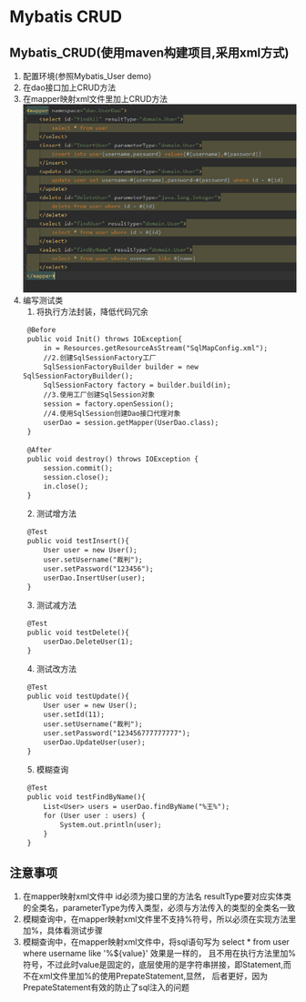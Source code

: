 # Mybatis CRUD

## Mybatis_CRUD(使用maven构建项目,采用xml方式)
1. 配置环境(参照Mybatis_User demo)
2. 在dao接口加上CRUD方法
3. 在mapper映射xml文件里加上CRUD方法
![](https://github.com/FJIang19/Mybatis/blob/master/images/Mybatis02_CRUD/CRUD.png "")
4. 编写测试类
     1. 将执行方法封装，降低代码冗余
     ```
      @Before
      public void Init() throws IOException{
          in = Resources.getResourceAsStream("SqlMapConfig.xml");
          //2.创建SqlSessionFactory工厂
          SqlSessionFactoryBuilder builder = new SqlSessionFactoryBuilder();
          SqlSessionFactory factory = builder.build(in);
          //3.使用工厂创建SqlSession对象
          session = factory.openSession();
          //4.使用SqlSession创建Dao接口代理对象
          userDao = session.getMapper(UserDao.class);
      }

      @After
      public void destroy() throws IOException {
          session.commit();
          session.close();
          in.close();
      }
     ```
     2. 测试增方法
     ```
      @Test
      public void testInsert(){
          User user = new User();
          user.setUsername("裁判");
          user.setPassword("123456");
          userDao.InsertUser(user);
      }
     ```
     3. 测试减方法
     ```
      @Test
      public void testDelete(){
          userDao.DeleteUser(1);
      }
     ```
     4. 测试改方法
     ```
      @Test
      public void testUpdate(){
          User user = new User();
          user.setId(11);
          user.setUsername("裁判");
          user.setPassword("123456777777777");
          userDao.UpdateUser(user);
      }
     ```
     5. 模糊查询
     ```  
      @Test
      public void testFindByName(){
          List<User> users = userDao.findByName("%王%");
          for (User user : users) {
              System.out.println(user);
          }
      }
     ```
 ## 注意事项
1. 在mapper映射xml文件中 id必须为接口里的方法名 resultType要对应实体类的全类名，parameterType为传入类型，必须与方法传入的类型的全类名一致
2. 模糊查询中，在mapper映射xml文件里不支持%符号，所以必须在实现方法里加%，具体看测试步骤
3. 模糊查询中，在mapper映射xml文件中，将sql语句写为 select * from user where username like '%${value}' 效果是一样的，
且不用在执行方法里加%符号，不过此时value是固定的，底层使用的是字符串拼接，即Statement,而不在xml文件里加%的使用PrepateStatement,显然，
后者更好，因为PrepateStatement有效的防止了sql注入的问题
